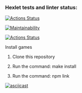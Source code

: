 ### Hexlet tests and linter status:
[![Actions Status](https://github.com/EgorUlitin/frontend-project-lvl1/workflows/hexlet-check/badge.svg)](https://github.com/EgorUlitin/frontend-project-lvl1/actions)

[![Maintainability](https://api.codeclimate.com/v1/badges/a99a88d28ad37a79dbf6/maintainability)](https://codeclimate.com/github/codeclimate/codeclimate/maintainability)

[![Actions Status](https://github.com/EgorUlitin/frontend-project-lvl1/workflows/linter-check/badge.svg)](https://github.com/EgorUlitin/frontend-project-lvl1/actions)

Install games

1. Clone this repository

2. Run the command: make install

3. Run the command: npm link

[![asciicast](https://asciinema.org/a/446216.svg)](https://asciinema.org/a/446216)